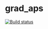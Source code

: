 # grad_aps
<a href="https://travis-ci.org/AdlerSalbei/grad_aps">
        <img src="https://travis-ci.org/AdlerSalbei/grad_aps.svg?branch=master" alt="Build status">
    </a>
